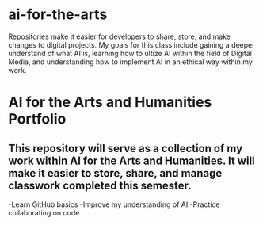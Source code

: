 # ai-for-the-arts
Repositories make it easier for developers to share, store, and make changes to digital projects.
My goals for this class include gaining a deeper understand of what AI is, learning how to ultize AI within the field of Digital Media, and understanding how to implement AI in an ethical way within my work. 
# AI for the Arts and Humanities Portfolio
## This repository will serve as a collection of my work within AI for the Arts and Humanities. It will make it easier to store, share, and manage classwork completed this semester.
-Learn GitHub basics
-Improve my understanding of AI
-Practice collaborating on code 
